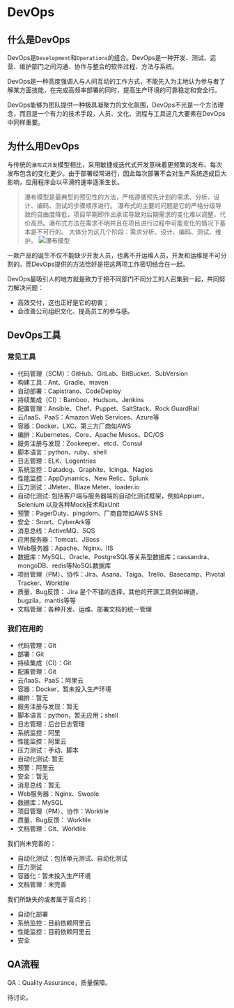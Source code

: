 # DevOps

## 什么是DevOps
DevOps是`Development`和`Operations`的组合。DevOps是一种开发、测试、运营、维护部门之间沟通、协作与整合的软件过程、方法与系统。

DevOps是一种高度强调人与人间互动的工作方式，不能先入为主地认为参与者了解某方面技能，在完成高频率部署的同时，提高生产环境的可靠稳定和安全行。

DevOps能够为团队提供一种极具凝聚力的文化氛围，DevOps不光是一个方法理念，而且是一个有力的技术手段，人员、文化、流程与工具这几大要素在DevOps中同样重要。

## 为什么用DevOps

与传统的`瀑布式开发`模型相比，采用敏捷或迭代式开发意味着更频繁的发布、每次发布包含的变化更少。由于部署经常进行，因此每次部署不会对生产系统造成巨大影响，应用程序会以平滑的速率逐渐生长。

> 瀑布模型是最典型的预见性的方法，严格遵循预先计划的需求、分析、设计、编码、测试的步骤顺序进行。
瀑布式的主要的问题是它的严格分级导致的自由度降低，项目早期即作出承诺导致对后期需求的变化难以调整，代价高昂。瀑布式方法在需求不明并且在项目进行过程中可能变化的情况下基本是不可行的。
大体分为这几个阶段：需求分析、设计、编码、测试、维护。
![瀑布模型](http://wiki.mbalib.com/w/images/d/df/%E7%80%91%E5%B8%83%E6%A8%A1%E5%9E%8B1.jpg)

一款产品的诞生不仅不能缺少开发人员，也离不开运维人员，开发和运维是不可分割的。而DevOps提供的方法恰好是把这两项工作密切结合在一起。

DevOps最吸引人的地方就是致力于把不同部门不同分工的人召集到一起，共同努力解决问题：

- 高效交付，这也正好是它的初衷；
- 会改善公司组织文化、提高员工的参与感。

## DevOps工具

### 常见工具

- 代码管理（SCM）：GitHub、GitLab、BitBucket、SubVersion
- 构建工具：Ant、Gradle、maven
- 自动部署：Capistrano、CodeDeploy
- 持续集成（CI）：Bamboo、Hudson、Jenkins
- 配置管理：Ansible、Chef、Puppet、SaltStack、Rock GuardRail
- 云/IaaS、PaaS：Amazon Web Services、Azure等
- 容器：Docker、LXC、第三方厂商如AWS
- 编排：Kubernetes、Core、Apache Mesos、DC/OS
- 服务注册与发现：Zookeeper、etcd、Consul
- 脚本语言：python、ruby、shell
- 日志管理：ELK、Logentries
- 系统监控：Datadog、Graphite、Icinga、Nagios
- 性能监控：AppDynamics、New Relic、Splunk
- 压力测试：JMeter、Blaze Meter、loader.io
- 自动化测试: 包括客户端与服务器端的自动化测试框架，例如Appium，Selenium 以及各种Mock技术和xUnit
- 预警：PagerDuty、pingdom、厂商自带如AWS SNS
- 安全：Snort、CyberArk等
- 消息总线：ActiveMQ、SQS
- 应用服务器：Tomcat、JBoss
- Web服务器：Apache、Nginx、IIS
- 数据库：MySQL、Oracle、PostgreSQL等关系型数据库；cassandra、mongoDB、redis等NoSQL数据库
- 项目管理（PM）、协作：Jira、Asana、Taiga、Trello、Basecamp、Pivotal Tracker、Worktile
- 质量、Bug反馈： Jira 是个不错的选择，其他的开源工具例如禅道，bugzila，mantis等等
- 文档管理：各种开发、运维、部署文档的统一管理


### 我们在用的

- 代码管理：Git
- 部署：Git
- 持续集成（CI）：Git
- 配置管理：Git
- 云/IaaS、PaaS：阿里云
- 容器：Docker，暂未投入生产环境
- 编排：暂无
- 服务注册与发现：暂无
- 脚本语言：python，暂无应用；shell
- 日志管理：后台日志管理
- 系统监控：阿里
- 性能监控：阿里云
- 压力测试：手动、脚本
- 自动化测试: 暂无
- 预警：阿里云
- 安全：暂无
- 消息总线：暂无
- Web服务器：Nginx、Swoole
- 数据库：MySQL
- 项目管理（PM）、协作：Worktile
- 质量、Bug反馈： Worktile
- 文档管理：Git、Worktile


我们尚未完善的：

- 自动化测试：包括单元测试、自动化测试
- 压力测试
- 容器化：暂未投入生产环境
- 文档管理：未完善

我们所缺失的或者属于盲点的：

- 自动化部署
- 系统监控：目前依赖阿里云
- 性能监控：目前依赖阿里云
- 安全

## QA流程

QA：Quality Assurance，质量保障。

待讨论。

